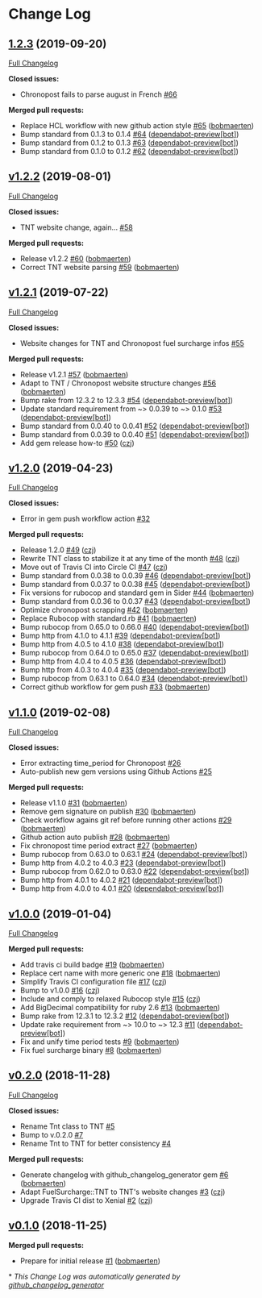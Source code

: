 # Change Log

## [1.2.3](https://github.com/levups/fuel_surcharge/tree/1.2.3) (2019-09-20)
[Full Changelog](https://github.com/levups/fuel_surcharge/compare/v1.2.2...1.2.3)

**Closed issues:**

- Chronopost fails to parse august in French [\#66](https://github.com/levups/fuel_surcharge/issues/66)

**Merged pull requests:**

- Replace HCL workflow with new github action style [\#65](https://github.com/levups/fuel_surcharge/pull/65) ([bobmaerten](https://github.com/bobmaerten))
- Bump standard from 0.1.3 to 0.1.4 [\#64](https://github.com/levups/fuel_surcharge/pull/64) ([dependabot-preview[bot]](https://github.com/apps/dependabot-preview))
- Bump standard from 0.1.2 to 0.1.3 [\#63](https://github.com/levups/fuel_surcharge/pull/63) ([dependabot-preview[bot]](https://github.com/apps/dependabot-preview))
- Bump standard from 0.1.0 to 0.1.2 [\#62](https://github.com/levups/fuel_surcharge/pull/62) ([dependabot-preview[bot]](https://github.com/apps/dependabot-preview))

## [v1.2.2](https://github.com/levups/fuel_surcharge/tree/v1.2.2) (2019-08-01)
[Full Changelog](https://github.com/levups/fuel_surcharge/compare/v1.2.1...v1.2.2)

**Closed issues:**

- TNT website change, again… [\#58](https://github.com/levups/fuel_surcharge/issues/58)

**Merged pull requests:**

- Release v1.2.2 [\#60](https://github.com/levups/fuel_surcharge/pull/60) ([bobmaerten](https://github.com/bobmaerten))
- Correct TNT website parsing [\#59](https://github.com/levups/fuel_surcharge/pull/59) ([bobmaerten](https://github.com/bobmaerten))

## [v1.2.1](https://github.com/levups/fuel_surcharge/tree/v1.2.1) (2019-07-22)
[Full Changelog](https://github.com/levups/fuel_surcharge/compare/v1.2.0...v1.2.1)

**Closed issues:**

- Website changes for TNT and Chronopost fuel surcharge infos [\#55](https://github.com/levups/fuel_surcharge/issues/55)

**Merged pull requests:**

- Release v1.2.1 [\#57](https://github.com/levups/fuel_surcharge/pull/57) ([bobmaerten](https://github.com/bobmaerten))
- Adapt to TNT / Chronopost website structure changes [\#56](https://github.com/levups/fuel_surcharge/pull/56) ([bobmaerten](https://github.com/bobmaerten))
- Bump rake from 12.3.2 to 12.3.3 [\#54](https://github.com/levups/fuel_surcharge/pull/54) ([dependabot-preview[bot]](https://github.com/apps/dependabot-preview))
- Update standard requirement from ~\> 0.0.39 to ~\> 0.1.0 [\#53](https://github.com/levups/fuel_surcharge/pull/53) ([dependabot-preview[bot]](https://github.com/apps/dependabot-preview))
- Bump standard from 0.0.40 to 0.0.41 [\#52](https://github.com/levups/fuel_surcharge/pull/52) ([dependabot-preview[bot]](https://github.com/apps/dependabot-preview))
- Bump standard from 0.0.39 to 0.0.40 [\#51](https://github.com/levups/fuel_surcharge/pull/51) ([dependabot-preview[bot]](https://github.com/apps/dependabot-preview))
- Add gem release how-to [\#50](https://github.com/levups/fuel_surcharge/pull/50) ([czj](https://github.com/czj))

## [v1.2.0](https://github.com/levups/fuel_surcharge/tree/v1.2.0) (2019-04-23)
[Full Changelog](https://github.com/levups/fuel_surcharge/compare/v1.1.0...v1.2.0)

**Closed issues:**

- Error in gem push workflow action [\#32](https://github.com/levups/fuel_surcharge/issues/32)

**Merged pull requests:**

- Release 1.2.0 [\#49](https://github.com/levups/fuel_surcharge/pull/49) ([czj](https://github.com/czj))
- Rewrite TNT class to stabilize it at any time of the month [\#48](https://github.com/levups/fuel_surcharge/pull/48) ([czj](https://github.com/czj))
- Move out of Travis CI into Circle CI [\#47](https://github.com/levups/fuel_surcharge/pull/47) ([czj](https://github.com/czj))
- Bump standard from 0.0.38 to 0.0.39 [\#46](https://github.com/levups/fuel_surcharge/pull/46) ([dependabot-preview[bot]](https://github.com/apps/dependabot-preview))
- Bump standard from 0.0.37 to 0.0.38 [\#45](https://github.com/levups/fuel_surcharge/pull/45) ([dependabot-preview[bot]](https://github.com/apps/dependabot-preview))
- Fix versions for rubocop and standard gem in Sider [\#44](https://github.com/levups/fuel_surcharge/pull/44) ([bobmaerten](https://github.com/bobmaerten))
- Bump standard from 0.0.36 to 0.0.37 [\#43](https://github.com/levups/fuel_surcharge/pull/43) ([dependabot-preview[bot]](https://github.com/apps/dependabot-preview))
- Optimize chronopost scrapping [\#42](https://github.com/levups/fuel_surcharge/pull/42) ([bobmaerten](https://github.com/bobmaerten))
- Replace Rubocop with standard.rb [\#41](https://github.com/levups/fuel_surcharge/pull/41) ([bobmaerten](https://github.com/bobmaerten))
- Bump rubocop from 0.65.0 to 0.66.0 [\#40](https://github.com/levups/fuel_surcharge/pull/40) ([dependabot-preview[bot]](https://github.com/apps/dependabot-preview))
- Bump http from 4.1.0 to 4.1.1 [\#39](https://github.com/levups/fuel_surcharge/pull/39) ([dependabot-preview[bot]](https://github.com/apps/dependabot-preview))
- Bump http from 4.0.5 to 4.1.0 [\#38](https://github.com/levups/fuel_surcharge/pull/38) ([dependabot-preview[bot]](https://github.com/apps/dependabot-preview))
- Bump rubocop from 0.64.0 to 0.65.0 [\#37](https://github.com/levups/fuel_surcharge/pull/37) ([dependabot-preview[bot]](https://github.com/apps/dependabot-preview))
- Bump http from 4.0.4 to 4.0.5 [\#36](https://github.com/levups/fuel_surcharge/pull/36) ([dependabot-preview[bot]](https://github.com/apps/dependabot-preview))
- Bump http from 4.0.3 to 4.0.4 [\#35](https://github.com/levups/fuel_surcharge/pull/35) ([dependabot-preview[bot]](https://github.com/apps/dependabot-preview))
- Bump rubocop from 0.63.1 to 0.64.0 [\#34](https://github.com/levups/fuel_surcharge/pull/34) ([dependabot-preview[bot]](https://github.com/apps/dependabot-preview))
- Correct github workflow for gem push [\#33](https://github.com/levups/fuel_surcharge/pull/33) ([bobmaerten](https://github.com/bobmaerten))

## [v1.1.0](https://github.com/levups/fuel_surcharge/tree/v1.1.0) (2019-02-08)
[Full Changelog](https://github.com/levups/fuel_surcharge/compare/v1.0.0...v1.1.0)

**Closed issues:**

- Error extracting time\_period for Chronopost [\#26](https://github.com/levups/fuel_surcharge/issues/26)
- Auto-publish new gem versions using Github Actions [\#25](https://github.com/levups/fuel_surcharge/issues/25)

**Merged pull requests:**

- Release v1.1.0 [\#31](https://github.com/levups/fuel_surcharge/pull/31) ([bobmaerten](https://github.com/bobmaerten))
- Remove gem signature on publish [\#30](https://github.com/levups/fuel_surcharge/pull/30) ([bobmaerten](https://github.com/bobmaerten))
- Check workflow agains git ref before running other actions [\#29](https://github.com/levups/fuel_surcharge/pull/29) ([bobmaerten](https://github.com/bobmaerten))
- Github action auto publish [\#28](https://github.com/levups/fuel_surcharge/pull/28) ([bobmaerten](https://github.com/bobmaerten))
- Fix chronopost time period extract [\#27](https://github.com/levups/fuel_surcharge/pull/27) ([bobmaerten](https://github.com/bobmaerten))
- Bump rubocop from 0.63.0 to 0.63.1 [\#24](https://github.com/levups/fuel_surcharge/pull/24) ([dependabot-preview[bot]](https://github.com/apps/dependabot-preview))
- Bump http from 4.0.2 to 4.0.3 [\#23](https://github.com/levups/fuel_surcharge/pull/23) ([dependabot-preview[bot]](https://github.com/apps/dependabot-preview))
- Bump rubocop from 0.62.0 to 0.63.0 [\#22](https://github.com/levups/fuel_surcharge/pull/22) ([dependabot-preview[bot]](https://github.com/apps/dependabot-preview))
- Bump http from 4.0.1 to 4.0.2 [\#21](https://github.com/levups/fuel_surcharge/pull/21) ([dependabot-preview[bot]](https://github.com/apps/dependabot-preview))
- Bump http from 4.0.0 to 4.0.1 [\#20](https://github.com/levups/fuel_surcharge/pull/20) ([dependabot-preview[bot]](https://github.com/apps/dependabot-preview))

## [v1.0.0](https://github.com/levups/fuel_surcharge/tree/v1.0.0) (2019-01-04)
[Full Changelog](https://github.com/levups/fuel_surcharge/compare/v0.2.0...v1.0.0)

**Merged pull requests:**

- Add travis ci build badge [\#19](https://github.com/levups/fuel_surcharge/pull/19) ([bobmaerten](https://github.com/bobmaerten))
- Replace cert name with more generic one [\#18](https://github.com/levups/fuel_surcharge/pull/18) ([bobmaerten](https://github.com/bobmaerten))
- Simplify Travis CI configuration file [\#17](https://github.com/levups/fuel_surcharge/pull/17) ([czj](https://github.com/czj))
- Bump to v1.0.0 [\#16](https://github.com/levups/fuel_surcharge/pull/16) ([czj](https://github.com/czj))
- Include and comply to relaxed Rubocop style [\#15](https://github.com/levups/fuel_surcharge/pull/15) ([czj](https://github.com/czj))
- Add BigDecimal compatibility for ruby 2.6 [\#13](https://github.com/levups/fuel_surcharge/pull/13) ([bobmaerten](https://github.com/bobmaerten))
- Bump rake from 12.3.1 to 12.3.2 [\#12](https://github.com/levups/fuel_surcharge/pull/12) ([dependabot-preview[bot]](https://github.com/apps/dependabot-preview))
- Update rake requirement from ~\> 10.0 to ~\> 12.3 [\#11](https://github.com/levups/fuel_surcharge/pull/11) ([dependabot-preview[bot]](https://github.com/apps/dependabot-preview))
- Fix and unify time period tests [\#9](https://github.com/levups/fuel_surcharge/pull/9) ([bobmaerten](https://github.com/bobmaerten))
- Fix fuel surcharge binary [\#8](https://github.com/levups/fuel_surcharge/pull/8) ([bobmaerten](https://github.com/bobmaerten))

## [v0.2.0](https://github.com/levups/fuel_surcharge/tree/v0.2.0) (2018-11-28)
[Full Changelog](https://github.com/levups/fuel_surcharge/compare/v0.1.0...v0.2.0)

**Closed issues:**

- Rename Tnt class to TNT [\#5](https://github.com/levups/fuel_surcharge/issues/5)
- Bump to v.0.2.0 [\#7](https://github.com/levups/fuel_surcharge/issues/7)
- Rename Tnt to TNT for better consistency [\#4](https://github.com/levups/fuel_surcharge/issues/4)

**Merged pull requests:**

- Generate changelog with github\_changelog\_generator gem [\#6](https://github.com/levups/fuel_surcharge/pull/6) ([bobmaerten](https://github.com/bobmaerten))
- Adapt FuelSurcharge::TNT to TNT's website changes  [\#3](https://github.com/levups/fuel_surcharge/pull/3) ([czj](https://github.com/czj))
- Upgrade Travis CI dist to Xenial [\#2](https://github.com/levups/fuel_surcharge/pull/2) ([czj](https://github.com/czj))

## [v0.1.0](https://github.com/levups/fuel_surcharge/tree/v0.1.0) (2018-11-25)
**Merged pull requests:**

- Prepare for initial release [\#1](https://github.com/levups/fuel_surcharge/pull/1) ([bobmaerten](https://github.com/bobmaerten))



\* *This Change Log was automatically generated by [github_changelog_generator](https://github.com/skywinder/Github-Changelog-Generator)*